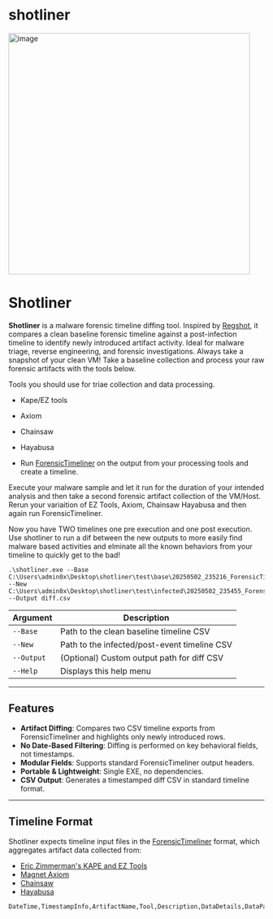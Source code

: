 # shotliner

<img width="475" alt="image" src="https://github.com/user-attachments/assets/a79e95e8-a996-47f5-a6a0-30ad36a19840" />

# Shotliner

**Shotliner** is a malware forensic timeline diffing tool. Inspired by [Regshot](https://github.com/Seabreg/Regshot), it compares a clean baseline forensic timeline against a post-infection timeline to identify newly introduced artifact activity. Ideal for malware triage, reverse engineering, and forensic investigations. Always take a snapshot of your clean VM! Take a baseline collection and process your raw forensic artifacts with the tools below.

Tools you should use for triae collection and data processing.
- Kape/EZ tools 
- Axiom
- Chainsaw
- Hayabusa

- Run [ForensicTimeliner](https://github.com/acquiredsecurity/forensic-timeliner) on the output from your processing tools and create a timeline.

Execute your malware sample and let it run for the duration of your intended analysis and then take a second forensic artifact collection of the VM/Host. 
Rerun your variaition of EZ Tools, Axiom, Chainsaw Hayabusa and then again run ForensicTimeliner.

Now you have TWO timelines one pre execution and one post execution. 
Use shotliner to run a dif between the new outputs to more easily find malware based activities and elminate all the known behaviors from your timeline to quickly get to the bad!

```sample commandline
.\shotliner.exe --Base C:\Users\admin0x\Desktop\shotliner\test\base\20250502_235216_ForensicTimeliner.csv --New C:\Users\admin0x\Desktop\shotliner\test\infected\20250502_235455_ForensicTimeliner.csv --Output diff.csv
```
| Argument   | Description                                  |
| ---------- | -------------------------------------------- |
| `--Base`   | Path to the clean baseline timeline CSV      |
| `--New`    | Path to the infected/post-event timeline CSV |
| `--Output` | (Optional) Custom output path for diff CSV   |
| `--Help`   | Displays this help menu                      |

---

## Features

- **Artifact Diffing**: Compares two CSV timeline exports from ForensicTimeliner and highlights only newly introduced rows.
- **No Date-Based Filtering**: Diffing is performed on key behavioral fields, not timestamps.
- **Modular Fields**: Supports standard ForensicTimeliner output headers.
- **Portable & Lightweight**: Single EXE, no dependencies.
- **CSV Output**: Generates a timestamped diff CSV in standard timeline format.

---

## Timeline Format

Shotliner expects timeline input files in the [ForensicTimeliner](https://github.com/acquiredsecurity/forensic-timeliner) format, which aggregates artifact data collected from:

- [Eric Zimmerman's KAPE and EZ Tools](https://ericzimmerman.github.io/)
- [Magnet Axiom](https://www.magnetforensics.com/)
- [Chainsaw](https://github.com/WithSecureLabs/chainsaw)
- [Hayabusa](https://github.com/Yamato-Security/hayabusa)

```csv
DateTime,TimestampInfo,ArtifactName,Tool,Description,DataDetails,DataPath,FileExtension,EventId,User,Computer,FileSize,IPAddress,SourceAddress,DestinationAddress,SHA1,Count,EvidencePath
```


